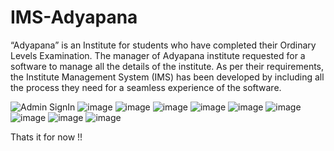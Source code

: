 # IMS-Adyapana
“Adyapana” is an Institute for students who have completed their Ordinary Levels Examination. The manager of Adyapana institute requested for a software to manage all the details of the institute. As per their requirements, the Institute Management System (IMS) has been developed by including all the process they need for a seamless experience of the software.

![Admin SignIn](https://github.com/user-attachments/assets/1d982677-ce1a-46fe-8cfc-673755a8a403)
![image](https://github.com/user-attachments/assets/6633fc5f-0a41-4503-a731-0d4877b57e0e)
![image](https://github.com/user-attachments/assets/a7c0c6ca-4f2d-4a02-81fa-70b4444998f9)
![image](https://github.com/user-attachments/assets/a4fb094c-9d04-4e73-88f5-f0de1aa881ca)
![image](https://github.com/user-attachments/assets/6273e916-436d-42ab-8c08-7f1c5b2a592e)
![image](https://github.com/user-attachments/assets/1e5397d4-06c9-4881-9bf0-79a8d1bba778)
![image](https://github.com/user-attachments/assets/e1460113-e145-48be-8d25-9a7257701b7e)
![image](https://github.com/user-attachments/assets/6966e3f7-7858-4b3d-be3e-1306cd9a0406)
![image](https://github.com/user-attachments/assets/e05df6bc-53e9-4dfa-8a3d-1fa284056d30)
![image](https://github.com/user-attachments/assets/3106d8b9-0d53-41c9-873c-d5091c68e930)

Thats it for now !!
